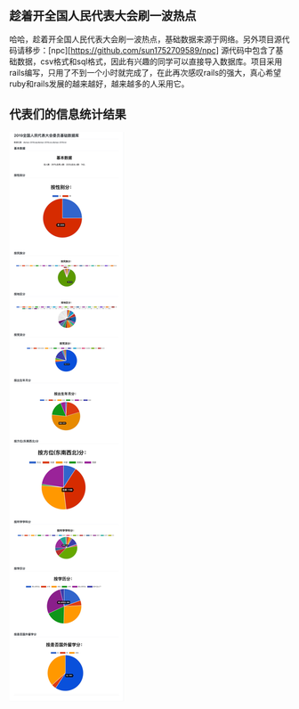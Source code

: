 ## 趁着开全国人民代表大会刷一波热点
哈哈，趁着开全国人民代表大会刷一波热点，基础数据来源于网络。另外项目源代码请移步：[npc][https://github.com/sun1752709589/npc]
源代码中包含了基础数据，csv格式和sql格式，因此有兴趣的同学可以直接导入数据库。项目采用rails编写，只用了不到一个小时就完成了，在此再次感叹rails的强大，真心希望ruby和rails发展的越来越好，越来越多的人采用它。

## 代表们的信息统计结果
![统计结果](imgs/npc.png)